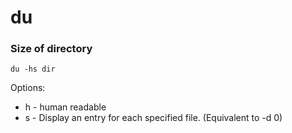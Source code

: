 # du

### Size of directory

```
du -hs dir
```

Options:
* h - human readable
* s - Display an entry for each specified file.  (Equivalent to -d 0)
